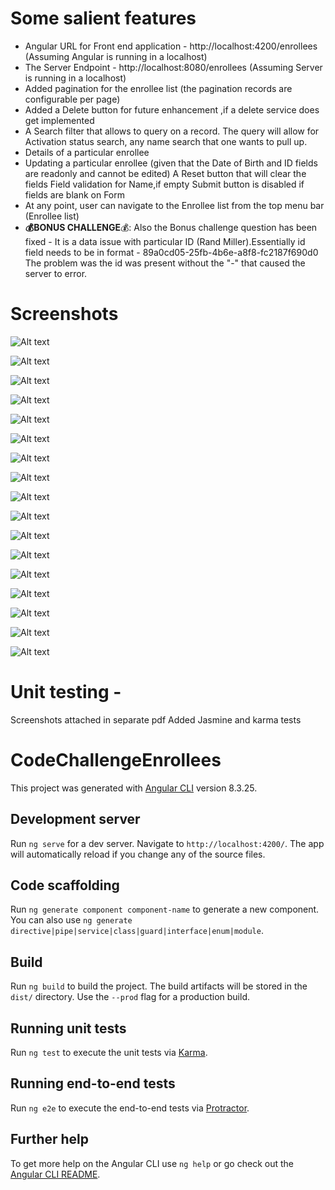 # Some salient features
  - Angular URL for Front end application - http://localhost:4200/enrollees (Assuming Angular is running in a localhost)
  - The Server Endpoint - http://localhost:8080/enrollees (Assuming Server is running in a localhost)
  - Added pagination for the enrollee list (the pagination records are configurable per page)
  - Added a Delete button for future enhancement ,if a delete service does get implemented
  - A Search filter that allows to query on a record. The query will allow for Activation status search,
    any name search that one wants to pull up.
  - Details of a particular enrollee
  - Updating a particular enrollee (given that the Date of Birth and ID fields are readonly and cannot be edited)
    A Reset button that will clear the fields
    Field validation for Name,if empty
    Submit button is disabled if fields are blank on Form
  - At any point, user can navigate to the Enrollee list from the top menu bar (Enrollee list)
  - **💰BONUS CHALLENGE**💰: Also the Bonus challenge question has been fixed -
    It is a data issue with particular ID (Rand Miller).Essentially id field needs to be in format -
    89a0cd05-25fb-4b6e-a8f8-fc2187f690d0
    The problem was the id was present without the "-" that caused the server to error.

# Screenshots
  ![Alt text](https://github.com/sgopalan76/spring-reddit-clone/blob/CodeChallengeEnrollees/CodeChallengeEnrollees/src/screenshots/Screen%20Shot%202021-02-18%20at%2010.38.29%20PM.png)
  
  ![Alt text](https://github.com/sgopalan76/spring-reddit-clone/blob/CodeChallengeEnrollees/CodeChallengeEnrollees/src/screenshots/Screen%20Shot%202021-02-18%20at%2012.53.54%20AM.png)
  
  ![Alt text](https://github.com/sgopalan76/spring-reddit-clone/blob/CodeChallengeEnrollees/CodeChallengeEnrollees/src/screenshots/Screen%20Shot%202021-02-18%20at%2012.54.58%20AM.png)
  
  ![Alt text](https://github.com/sgopalan76/spring-reddit-clone/blob/CodeChallengeEnrollees/CodeChallengeEnrollees/src/screenshots/Screen%20Shot%202021-02-18%20at%2012.55.16%20AM.png)
  
  ![Alt text](https://github.com/sgopalan76/spring-reddit-clone/blob/CodeChallengeEnrollees/CodeChallengeEnrollees/src/screenshots/Screen%20Shot%202021-02-18%20at%202.04.58%20AM.png)
  
  ![Alt text](https://github.com/sgopalan76/spring-reddit-clone/blob/CodeChallengeEnrollees/CodeChallengeEnrollees/src/screenshots/Screen%20Shot%202021-02-18%20at%202.06.15%20AM.png)
  
  ![Alt text](https://github.com/sgopalan76/spring-reddit-clone/blob/CodeChallengeEnrollees/CodeChallengeEnrollees/src/screenshots/Screen%20Shot%202021-02-18%20at%202.12.54%20AM.png)
  
  ![Alt text](https://github.com/sgopalan76/spring-reddit-clone/blob/CodeChallengeEnrollees/CodeChallengeEnrollees/src/screenshots/Screen%20Shot%202021-02-18%20at%202.13.53%20AM.png)
  
  ![Alt text](https://github.com/sgopalan76/spring-reddit-clone/blob/CodeChallengeEnrollees/CodeChallengeEnrollees/src/screenshots/Screen%20Shot%202021-02-18%20at%202.14.51%20AM.png)
  
  ![Alt text](https://github.com/sgopalan76/spring-reddit-clone/blob/CodeChallengeEnrollees/CodeChallengeEnrollees/src/screenshots/Screen%20Shot%202021-02-18%20at%202.16.00%20AM.png)
  
  ![Alt text](https://github.com/sgopalan76/spring-reddit-clone/blob/CodeChallengeEnrollees/CodeChallengeEnrollees/src/screenshots/Screen%20Shot%202021-02-18%20at%202.16.19%20AM.png)
  
  ![Alt text](https://github.com/sgopalan76/spring-reddit-clone/blob/CodeChallengeEnrollees/CodeChallengeEnrollees/src/screenshots/Screen%20Shot%202021-02-18%20at%202.17.14%20AM.png)
  
  ![Alt text](https://github.com/sgopalan76/spring-reddit-clone/blob/CodeChallengeEnrollees/CodeChallengeEnrollees/src/screenshots/Screen%20Shot%202021-02-18%20at%202.17.40%20AM.png)
  
  ![Alt text](https://github.com/sgopalan76/spring-reddit-clone/blob/CodeChallengeEnrollees/CodeChallengeEnrollees/src/screenshots/Screen%20Shot%202021-02-18%20at%202.18.05%20AM.png)
  
  ![Alt text](https://github.com/sgopalan76/spring-reddit-clone/blob/CodeChallengeEnrollees/CodeChallengeEnrollees/src/screenshots/Screen%20Shot%202021-02-18%20at%202.20.00%20AM.png)
  
  ![Alt text](https://github.com/sgopalan76/spring-reddit-clone/blob/CodeChallengeEnrollees/CodeChallengeEnrollees/src/screenshots/Screen%20Shot%202021-02-18%20at%202.20.38%20AM.png)
  
  ![Alt text](https://github.com/sgopalan76/spring-reddit-clone/blob/CodeChallengeEnrollees/CodeChallengeEnrollees/src/screenshots/Screen%20Shot%202021-02-19%20at%208.34.27%20PM.png)

# Unit testing - 
  Screenshots attached in separate pdf 
  Added Jasmine and karma tests

# CodeChallengeEnrollees

This project was generated with [Angular CLI](https://github.com/angular/angular-cli) version 8.3.25.

## Development server

Run `ng serve` for a dev server. Navigate to `http://localhost:4200/`. The app will automatically reload if you change any of the source files.

## Code scaffolding

Run `ng generate component component-name` to generate a new component. You can also use `ng generate directive|pipe|service|class|guard|interface|enum|module`.

## Build

Run `ng build` to build the project. The build artifacts will be stored in the `dist/` directory. Use the `--prod` flag for a production build.

## Running unit tests

Run `ng test` to execute the unit tests via [Karma](https://karma-runner.github.io).

## Running end-to-end tests

Run `ng e2e` to execute the end-to-end tests via [Protractor](http://www.protractortest.org/).

## Further help

To get more help on the Angular CLI use `ng help` or go check out the [Angular CLI README](https://github.com/angular/angular-cli/blob/master/README.md).

